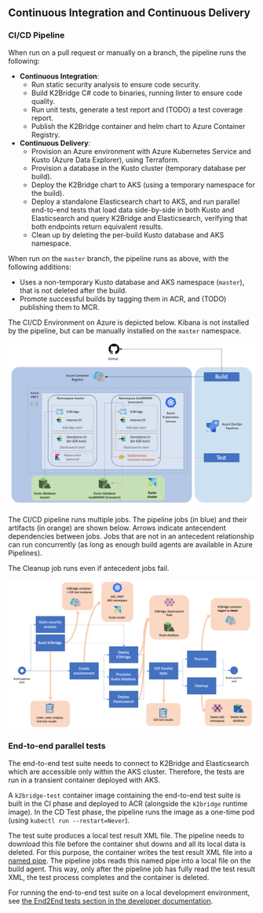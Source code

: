 ## Continuous Integration and Continuous Delivery

### CI/CD Pipeline

When run on a pull request or manually on a branch, the pipeline runs the following:

* __Continuous Integration__:
  * Run static security analysis to ensure code security.
  * Build K2Bridge C# code to binaries, running linter to ensure code quality.
  * Run unit tests, generate a test report and (TODO) a test coverage report.
  * Publish the K2Bridge container and helm chart to Azure Container Registry.
* __Continuous Delivery__:
  * Provision an Azure environment with Azure Kubernetes Service and Kusto (Azure Data Explorer), using Terraform.
  * Provision a database in the Kusto cluster (temporary database per build).
  * Deploy the K2Bridge chart to AKS (using a temporary namespace for the build).
  * Deploy a standalone Elasticsearch chart to AKS, and run parallel end-to-end tests that load data side-by-side in both Kusto and Elasticsearch and query K2Bridge and Elasticsearch, verifying that both endpoints return equivalent results.
  * Clean up by deleting the per-build Kusto database and AKS namespace.

When run on the `master` branch, the pipeline runs as above, with the following additions:

  * Uses a non-temporary Kusto database and AKS namespace (`master`), that is not deleted after the build.
  * Promote successful builds by tagging them in ACR, and (TODO) publishing them to MCR.

The CI/CD Environment on Azure is depicted below. Kibana is not installed by the pipeline,
but can be manually installed on the `master` namespace.

![CI/CD Environment](./images/CICD%20Environment.png)

The CI/CD pipeline runs multiple jobs. 
The pipeline jobs (in blue) and their artifacts (in orange) are shown below.
Arrows indicate antecendent dependencies between jobs. Jobs
that are not in an antecedent relationship can run concurrently (as long as enough build agents
are available in Azure Pipelines).

The Cleanup job runs even if antecedent jobs fail.

![CI/CD Pipeline](./images/CICD%20Pipeline.png)

### End-to-end parallel tests

The end-to-end test suite needs to connect to K2Bridge and Elasticsearch which are accessible
only within the AKS cluster. Therefore, the tests are run in a transient container deployed with
AKS.

A `k2bridge-test` container image containing the end-to-end test suite is built in the CI
phase and deployed to ACR (alongside the `k2bridge` runtime image). In the CD Test phase,
the pipeline runs the image as a one-time pod (using `kubectl run --restart=Never`).

The test suite produces a local test result XML file. The pipeline needs to download this file
before the container shut downs and all its local data is deleted. For this purpose, the
container writes the test result XML file into a [named pipe](https://en.wikipedia.org/wiki/Named_pipe). The pipeline jobs reads this named pipe into a local file on the build agent.
This way, only after the pipeline job has fully read the test result XML,  the test process
completes and the container is deleted.

For running the end-to-end test suite on a local development environment, see [the End2End tests section in the developer documentation](development.md).

